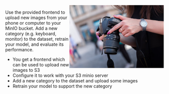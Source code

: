 
<img src="../../media/photography-extend-dataset.jpg" style="width: 300px" align="right">

Use the provided frontend to upload new images from your phone or computer to your MinIO bucket. Add a new category (e.g. keyboard, monitor) to the dataset, retrain your model, and evaluate its performance.

- You get a frontend which can be used to upload new images to S3
- Configure it to work with your S3 minio server
- Add a new category to the dataset and upload some images
- Retrain your model to support the new category

